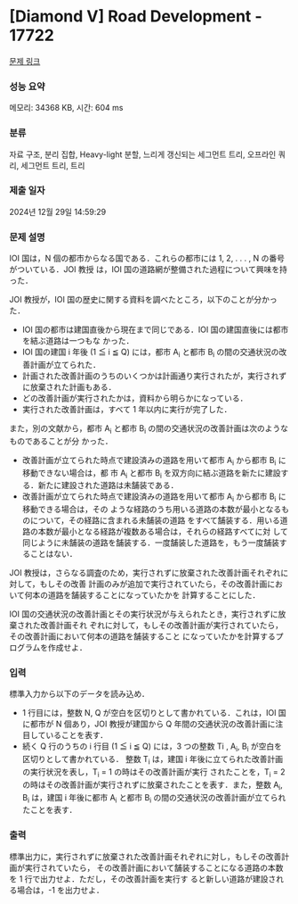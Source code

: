 # [Diamond V] Road Development - 17722 

[문제 링크](https://www.acmicpc.net/problem/17722) 

### 성능 요약

메모리: 34368 KB, 시간: 604 ms

### 분류

자료 구조, 분리 집합, Heavy-light 분할, 느리게 갱신되는 세그먼트 트리, 오프라인 쿼리, 세그먼트 트리, 트리

### 제출 일자

2024년 12월 29일 14:59:29

### 문제 설명

<p>IOI 国は，N 個の都市からなる国である．これらの都市には 1, 2, . . . , N の番号がついている．JOI 教授 は，IOI 国の道路網が整備された過程について興味を持った．</p>

<p>JOI 教授が，IOI 国の歴史に関する資料を調べたところ，以下のことが分かった．</p>

<ul>
	<li>IOI 国の都市は建国直後から現在まで同じである．IOI 国の建国直後には都市を結ぶ道路は一つもな かった．</li>
	<li>IOI 国の建国 i 年後 (1 ≦ i ≦ Q) には，都市 A<sub>i</sub> と都市 B<sub>i</sub> の間の交通状況の改善計画が立てられた．</li>
	<li>計画された改善計画のうちのいくつかは計画通り実行されたが，実行されずに放棄された計画もある．</li>
	<li>どの改善計画が実行されたかは，資料から明らかになっている．</li>
	<li>実行された改善計画は，すべて 1 年以内に実行が完了した．</li>
</ul>

<p>また，別の文献から，都市 A<sub>i</sub> と都市 B<sub>i</sub> の間の交通状況の改善計画は次のようなものであることが分 かった．</p>

<ul>
	<li>改善計画が立てられた時点で建設済みの道路を用いて都市 A<sub>i</sub> から都市 B<sub>i</sub> に移動できない場合は，都 市 A<sub>i</sub> と都市 B<sub>i</sub> を双方向に結ぶ道路を新たに建設する．新たに建設された道路は未舗装である．</li>
	<li>改善計画が立てられた時点で建設済みの道路を用いて都市 A<sub>i</sub> から都市 B<sub>i</sub> に移動できる場合は，その ような経路のうち用いる道路の本数が最小となるものについて，その経路に含まれる未舗装の道路 をすべて舗装する．用いる道路の本数が最小となる経路が複数ある場合は，それらの経路すべてに対 して同じように未舗装の道路を舗装する．一度舗装した道路を，もう一度舗装することはない．</li>
</ul>

<p>JOI 教授は，さらなる調査のため，実行されずに放棄された改善計画それぞれに対して，もしその改善 計画のみが追加で実行されていたら，その改善計画において何本の道路を舗装することになっていたかを 計算することにした．</p>

<p>IOI 国の交通状況の改善計画とその実行状況が与えられたとき，実行されずに放棄された改善計画それ ぞれに対して，もしその改善計画が実行されていたら，その改善計画において何本の道路を舗装すること になっていたかを計算するプログラムを作成せよ．</p>

### 입력 

 <p>標準入力から以下のデータを読み込め．</p>

<ul>
	<li>1 行目には，整数 N, Q が空白を区切りとして書かれている．これは，IOI 国に都市が N 個あり，JOI 教授が建国から Q 年間の交通状況の改善計画に注目していることを表す．</li>
	<li>続く Q 行のうちの i 行目 (1 ≦ i ≦ Q) には，3 つの整数 Ti , A<sub>i</sub>, B<sub>i</sub> が空白を区切りとして書かれている． 整数 T<sub>i</sub> は，建国 i 年後に立てられた改善計画の実行状況を表し，T<sub>i</sub> = 1 の時はその改善計画が実行 されたことを，T<sub>i</sub> = 2 の時はその改善計画が実行されずに放棄されたことを表す．また，整数 A<sub>i</sub>, B<sub>i</sub> は，建国 i 年後に都市 A<sub>i</sub> と都市 B<sub>i</sub> の間の交通状況の改善計画が立てられたことを表す．</li>
</ul>

### 출력 

 <p>標準出力に，実行されずに放棄された改善計画それぞれに対し，もしその改善計画が実行されていたら， その改善計画において舗装することになる道路の本数を 1 行で出力せよ．ただし，その改善計画を実行す ると新しい道路が建設される場合は，-1 を出力せよ．</p>

